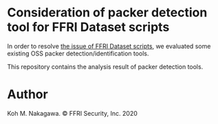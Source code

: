 # Consideration of packer detection tool for FFRI Dataset scripts

In order to resolve [the issue of FFRI Dataset scripts](https://github.com/FFRI/ffridataset-scripts/issues/1), we evaluated some existing OSS packer detection/identification tools.

This repository contains the analysis result of packer detection tools.

# Author

Koh M. Nakagawa. &copy; FFRI Security, Inc. 2020

